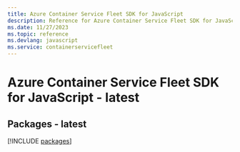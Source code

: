 ```yaml
---
title: Azure Container Service Fleet SDK for JavaScript
description: Reference for Azure Container Service Fleet SDK for JavaScript
ms.date: 11/27/2023
ms.topic: reference
ms.devlang: javascript
ms.service: containerservicefleet
---
```

# Azure Container Service Fleet SDK for JavaScript - latest
## Packages - latest
[!INCLUDE [packages](container-service-fleet-index.md)]